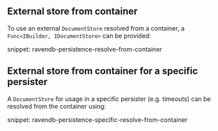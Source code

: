 ## External store from container

To use an external `DocumentStore` resolved from a container, a `Func<IBuilder, IDocumentStore>` can be provided:

snippet: ravendb-persistence-resolve-from-container


## External store from container for a specific persister

A `DocumentStore` for usage in a specific persister (e.g. timeouts) can be resolved from the container using:

snippet: ravendb-persistence-specific-resolve-from-container